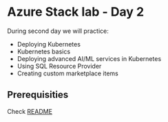 # Azure Stack lab - Day 2
During second day we will practice:
- Deploying Kubernetes
- Kubernetes basics
- Deploying advanced AI/ML services in Kubernetes
- Using SQL Resource Provider
- Creating custom marketplace items

## Prerequisities
Check [README](./README.md)

